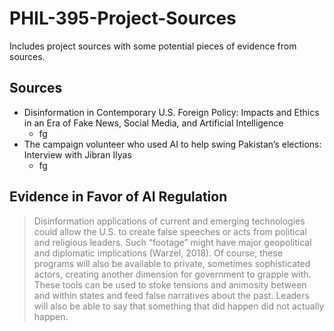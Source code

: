 # PHIL-395-Project-Sources

Includes project sources with some potential pieces of evidence from sources.

## Sources

- Disinformation in Contemporary U.S. Foreign Policy: Impacts and Ethics in an Era of Fake News, Social Media, and Artificial Intelligence
  - fg
- The campaign volunteer who used AI to help swing Pakistan’s elections: Interview with Jibran Ilyas
  - fg
## Evidence in Favor of AI Regulation

<blockquote>
  <p style="color: gray;">
Disinformation applications of current and emerging technologies could allow the U.S. to create false speeches or acts from political and religious leaders. Such “footage” might have major geopolitical and diplomatic implications (Warzel, 2018). Of course, these programs will also be available to private, sometimes sophisticated actors, creating another dimension for government to grapple with. These tools can be used to stoke tensions and animosity between and within states and feed false narratives about the past. Leaders will also be able to say that something that did happen did not actually happen.
  </p>
</blockquote>
